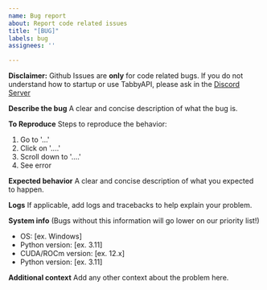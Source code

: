 ```yaml
---
name: Bug report
about: Report code related issues
title: "[BUG]"
labels: bug
assignees: ''

---
```


**Disclaimer:** Github Issues are **only** for code related bugs. If you do not understand how to startup or use TabbyAPI, please ask in the [Discord Server](https://discord.gg/sYQxnuD7Fj)

**Describe the bug**
A clear and concise description of what the bug is.

**To Reproduce**
Steps to reproduce the behavior:
1. Go to '...'
2. Click on '....'
3. Scroll down to '....'
4. See error

**Expected behavior**
A clear and concise description of what you expected to happen.

**Logs**
If applicable, add logs and tracebacks to help explain your problem.

**System info** (Bugs without this information will go lower on our priority list!)
 - OS: [ex. Windows]
 - Python version: [ex. 3.11]
 - CUDA/ROCm version: [ex. 12.x]
 - Python version: [ex. 3.11]

**Additional context**
Add any other context about the problem here.

